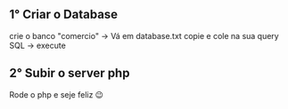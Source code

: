 1° Criar o Database
------------------
crie o banco "comercio"
-> Vá em database.txt copie e cole na sua query SQL 
-> execute

2° Subir o server php 
------------------
Rode o php e seje feliz :wink:

